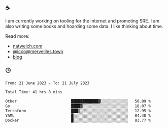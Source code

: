 ### ☕

I am currently working on tooling for the internet and promoting SRE. I am also writing some books and hoarding some data. I like thinking about time. 

Read more:

 - [natwelch.com](https://natwelch.com)
 - [@icco@merveilles.town](https://merveilles.town/@icco)
 - [blog](https://writing.natwelch.com)

### 🕒

<!--START_SECTION:waka-->

```txt
From: 21 June 2023 - To: 21 July 2023

Total Time: 41 hrs 8 mins

Other                        ████████████▓░░░░░░░░░░░░   50.09 %
Go                           ████▓░░░░░░░░░░░░░░░░░░░░   18.07 %
Terraform                    ███▒░░░░░░░░░░░░░░░░░░░░░   12.95 %
YAML                         █░░░░░░░░░░░░░░░░░░░░░░░░   04.40 %
Docker                       █░░░░░░░░░░░░░░░░░░░░░░░░   03.77 %
```

<!--END_SECTION:waka-->
